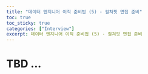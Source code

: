 ```yaml
---
title: "데이터 엔지니어 이직 준비법 (5) - 컬쳐핏 면접 준비"
toc: true
toc_sticky: true
categories: ["Interview"]
excerpt: 데이터 엔지니어 이직 준비법 (5) - 컬쳐핏 면접 준비
---
```


# TBD ...